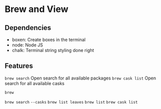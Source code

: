 # Brew and View

## Dependencies

- boxen: Create boxes in the terminal
- node: Node JS
- chalk: Terminal string styling done right



## Features

`brew search` Open search for all available packages
`brew cask list` Open search for all available casks

`brew `


`brew search` `--casks`
`brew list leaves`
`brew list`
`brew cask list`
